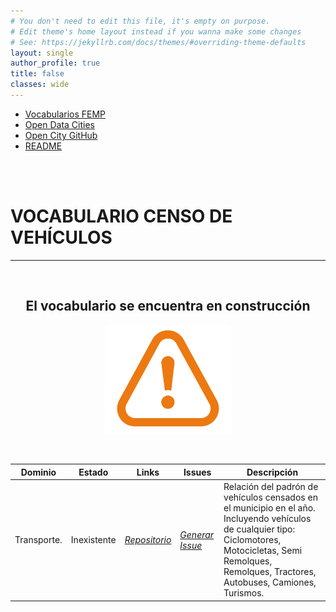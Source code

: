 ```yaml
---
# You don't need to edit this file, it's empty on purpose.
# Edit theme's home layout instead if you wanna make some changes
# See: https://jekyllrb.com/docs/themes/#overriding-theme-defaults
layout: single
author_profile: true 
title: false
classes: wide
---
```

<head>
<link href="stylesheet.css" rel="stylesheet"/>
  
  <nav class="style-4">
<ul class="menu-4">
	<li class="current"><a href="https://fempcatalogo.github.io/FEMPTFG/" data-hover="Vocabularios FEMP">Vocabularios FEMP</a></li>
	<li class="left"><a href="http://vocab.linkeddata.es/datosabiertos/" data-hover="Open Data Cities">Open Data Cities</a></li>
	<li class="left"><a href="https://github.com/opencitydata/" data-hover="Open City GitHub">Open City GitHub</a></li>
	<li class="left"><a href="https://github.com/opencitydata/vocab-transporte-censo-vehiculos/blob/main/README.md" data-hover="README">README</a>
</ul>
	</nav>
	<br><br>
  
</head>
<div id="bodyid">
<link href="stylesheet.css" rel="stylesheet"/>

<h1> VOCABULARIO CENSO DE VEHÍCULOS </h1>
</div>
  
---

&nbsp;
 
<h2 float="right" align="center"> El vocabulario se encuentra en construcción </h2>

<p float="right" align="center">   
<img src="img/constrA.png" alt="Construction" width="200"/>
</p>

&nbsp; &nbsp;
  
  
|Dominio |  Estado  |   Links   |   Issues   |   Descripción   | 
| -------- | -------- | --------- | ---------- | --------------- | 
|  Transporte. | Inexistente  |  *[Repositorio](https://github.com/opencitydata/vocab-transporte-censo-vehiculos)*   | *[Generar Issue](https://github.com/opencitydata/vocab-transporte-censo-vehiculos/issues)*  |  Relación del padrón de vehículos censados en el municipio en el año. Incluyendo vehículos de cualquier tipo: Ciclomotores, Motocicletas, Semi Remolques, Remolques, Tractores, Autobuses, Camiones, Turismos.   |   
 
  

 
&nbsp;

